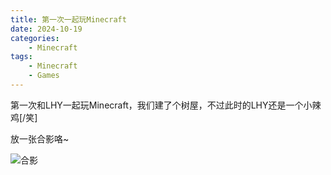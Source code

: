 ```yaml
---
title: 第一次一起玩Minecraft
date: 2024-10-19
categories:
    - Minecraft
tags:
    - Minecraft
    - Games
---
```


第一次和LHY一起玩Minecraft，我们建了个树屋，不过此时的LHY还是一个小辣鸡[/笑]

<!--more-->

放一张合影咯~

![合影](https://cdn.jsdelivr.net/gh/XMW-and-LHY/storage/images/20241206172458099.png)